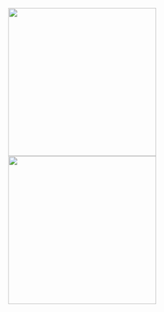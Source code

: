 <img src="https://github.com/Tong057/DownloadManager/assets/130866438/b84f5ba1-69e8-4e17-9563-fd82624e741a" width="300"><br>
<img src="https://github.com/Tong057/DownloadManager/assets/130866438/6ec66404-6b36-4875-82e2-87e5989a2882" width="300">

